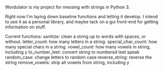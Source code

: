 Wordulator is my project for messing with strings in Python 3.

Right now I'm laying down baseline functions and letting it develop.
I intend to use it as a personal library, and maybe tack on a gui front-end
for getting information on stuff.

Current functions:
sanitize: clean a string up to words with spaces, or without.
letter_count: how many letters in a string.
special_char_count: how many special chars in a string.
vowel_count: how many vowels in string, including y
to_number_leet: convert string to numbered leet speak
random_case: change letters to random case
reverse_string: reverse the string
remove_vowels: strip all vowels from string, including y

